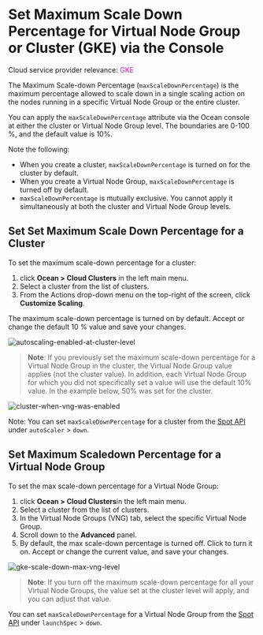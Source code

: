 
<meta name=“robots” content=“noindex”>

# Set Maximum Scale Down Percentage for Virtual Node Group or Cluster (GKE) via the Console

Cloud service provider relevance: <font color="#FC01CC">GKE</font> 

The Maximum Scale-down Percentage (`maxScaleDownPercentage`) is the maximum percentage allowed to scale down in a single scaling action on the nodes running in a specific Virtual Node Group or the entire cluster.

You can apply the `maxScaleDownPercentage` attribute via the Ocean console at either the cluster or Virtual Node Group level. The boundaries are 0-100 %, and the default value is 10%. 

Note the following:

* When you create a cluster, `maxScaleDownPercentage` is turned on for the cluster by default. 
* When you create a Virtual Node Group, `maxScaleDownPercentage` is turned off by default.
* `maxScaleDownPercentage` is mutually exclusive. You cannot apply it simultaneously at both the cluster and Virtual Node Group levels.

## Set Set Maximum Scale Down Percentage for a Cluster

To set the maximum scale-down percentage for a cluster:

1. click **Ocean > Cloud Clusters** in the left main menu.
2. Select a cluster from the list of clusters.
3. From the Actions drop-down menu on the top-right of the screen, click **Customize Scaling**.

The maximum scale-down percentage is turned on by default. Accept or change the default 10 % value and save your changes.

![autoscaling-enabled-at-cluster-level](https://github.com/user-attachments/assets/6e6e639c-5a9a-4311-9ac7-011d269d61e7)

>**Note**: If you previously set the maximum scale-down percentage for a Virtual Node Group in the cluster, the Virtual Node Group value applies (not the cluster value). In addition, each Virtual Node Group for which you did not specifically set a value will use the default 10% value.  In the example below, 50% was set for the cluster.

![cluster-when-vng-was-enabled](https://github.com/user-attachments/assets/a0d2c280-147f-4b8e-a0f0-fdd9a993e997)

Note: You can set `maxScaleDownPercentage` for a cluster from the [Spot API](https://docs.spot.io/api/#tag/Ocean-GKE/operation/OceanGKEClusterCreate) under `autoScaler` > `down`.

## Set Maximum Scaledown Percentage for a Virtual Node Group

To set the max scale-down percentage for a Virtual Node Group:

1. click **Ocean > Cloud Clusters**in the left main menu.
2. Select a cluster from the list of clusters.
3. In the Virtual Node Groups (VNG) tab, select the specific Virtual Node Group.
4. Scroll down to the **Advanced** panel.
5. By default, the max scale-down percentage is turned off.  Click to turn it on. Accept or change the current value, and save your changes.

![gke-scale-down-max-vng-level](https://github.com/user-attachments/assets/62421150-e705-411a-89a1-c1ee47ed99c3)

>**Note**: If you turn off the maximum scale-down percentage for all your Virtual Node Groups, the value set at the cluster level will apply, and you can adjust that value.

You can set `maxScaleDownPercentage` for a Virtual Node Group from the [Spot API](https://docs.spot.io/api/#tag/Ocean-GKE/operation/OceanGKELaunchSpecCreate) under `launchSpec` > `down`.
